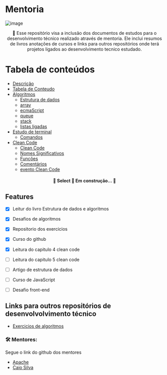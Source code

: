 # Mentoria

![image](https://user-images.githubusercontent.com/64383080/157446940-30da23e0-a1a2-490a-9213-dd7179d4a7c7.png)


<p align="center">🚀 Esse repositório visa a inclusão dos documentos de estudos para o desenvolvimento técnico realizado através de mentoria. Ele inclui resumos de livros anotações de cursos e links para outros repositórios onde terá projetos ligados ao desenvolvimento tecnico estudado.</p>

Tabela de conteúdos
=================
<!--ts-->
   * [Descrição](#descricao)
   * [Tabela de Conteudo](#tabela-de-conteudo)
   * [Algoritmos](/algoritmos/)
      * [Estrutura de dados](/algoritmos/estrutura_dados_js.md)
      * [array](/algoritmos/array.md)
      * [ecmaScript](/algoritmos/ecmascript.md)
      * [queue](/algoritmos/queue.md)
      * [stack](/algoritmos/stack.md)
      * [listas ligadas](/algoritmos/listasLigadas.md)
   * [Estudo de terminal](/estudo_terminal/)
        * [Comandos](/estudo_terminal/comandos.md)
   * [Clean Code](/clean_code/)
        * [Clean Code](/clean_code/CleanCode.md)
        * [Nomes Significativos](/clean_code/Nomes.md)
        * [Funções](/clean_code/Funcoes.md)
        * [Comentários](/clean_code/comentarios.md)
        * [evento Clean Code](/clean_code/eventoCleanCode.md)
   
<!--te-->

<h4 align="center"> 
	🚧  Select 🚀 Em construção...  🚧
</h4>

## Features

- [x] Leitur do livro Estrutura de dados e algoritmos
- [x] Desafios de algoritmos
- [x] Repositorio dos exercicios
- [x] Curso do github 
- [x] Leitura do capitulo 4 clean code
- [ ] Leitura do capitulo 5 clean code
- [ ] Artigo de estrutura de dados
- [ ] Curso de JavaScript
- [ ] Desafio front-end



## Links para outros repositórios de desenvolvolvimento técnico

- [Exercicios de algoritmos](https://github.com/LysaKYoshikawa/exercism)



### 🛠 Mentores:

Segue o link do github dos mentores

- [Apache](https://github.com/daniiell3)
- [Caio Silva](https://github.com/rasecoiac03)

